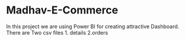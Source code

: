 # Madhav-E-Commerce
In this project we are using Power BI for creating attractive Dashboard. There are Two csv files 1. details 2.orders 
